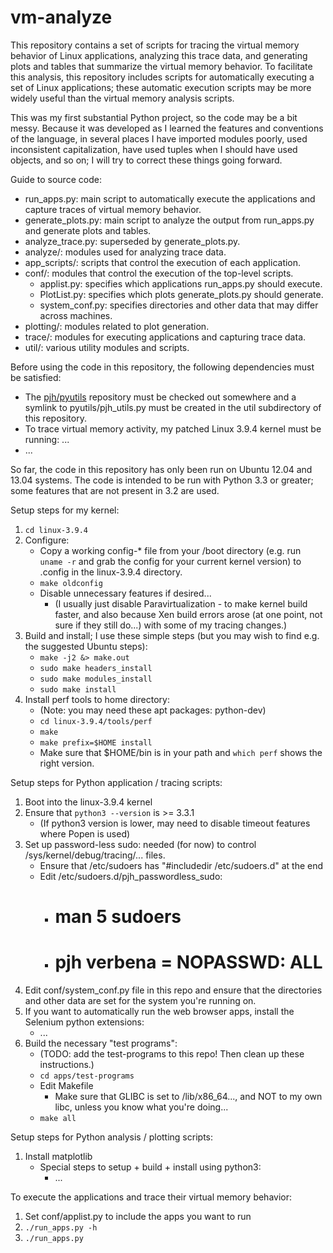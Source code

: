 vm-analyze
==========

This repository contains a set of scripts for tracing the virtual memory behavior of Linux applications, analyzing this trace data, and generating plots and tables that summarize the virtual memory behavior. To facilitate this analysis, this repository includes scripts for automatically executing a set of Linux applications; these automatic execution scripts may be more widely useful than the virtual memory analysis scripts.

This was my first substantial Python project, so the code may be a bit messy. Because it was developed as I learned the features and conventions of the language, in several places I have imported modules poorly, used inconsistent capitalization, have used tuples when I should have used objects, and so on; I will try to correct these things going forward.

Guide to source code:
* run_apps.py: main script to automatically execute the applications and capture traces of virtual memory behavior.
* generate_plots.py: main script to analyze the output from run_apps.py and generate plots and tables.
* analyze_trace.py: superseded by generate_plots.py.
* analyze/: modules used for analyzing trace data.
* app_scripts/: scripts that control the execution of each application.
* conf/: modules that control the execution of the top-level scripts.
    * applist.py: specifies which applications run_apps.py should execute.
    * PlotList.py: specifies which plots generate_plots.py should generate.
    * system_conf.py: specifies directories and other data that may differ across machines.
* plotting/: modules related to plot generation.
* trace/: modules for executing applications and capturing trace data.
* util/: various utility modules and scripts.

Before using the code in this repository, the following dependencies must be satisfied:
* The [pjh/pyutils](https://github.com/pjh/pyutils) repository must be checked out somewhere and a symlink to pyutils/pjh_utils.py must be created in the util subdirectory of this repository.
* To trace virtual memory activity, my patched Linux 3.9.4 kernel must be running: ...
* ...

So far, the code in this repository has only been run on Ubuntu 12.04 and 13.04 systems. The code is intended to be run with Python 3.3 or greater; some features that are not present in 3.2 are used.

Setup steps for my kernel:

1. `cd linux-3.9.4`
1. Configure:
    - Copy a working config-* file from your /boot directory (e.g. run `uname -r` and grab the config for your current kernel version) to .config in the linux-3.9.4 directory.
    - `make oldconfig`
    - Disable unnecessary features if desired...
        * (I usually just disable Paravirtualization - to make kernel build
          faster, and also because Xen build errors arose (at one point,
          not sure if they still do...) with some of my tracing changes.)
1. Build and install; I use these simple steps (but you may wish to find e.g. the suggested Ubuntu steps):
    * `make -j2 &> make.out`
    * `sudo make headers_install`
    * `sudo make modules_install`
    * `sudo make install`
1. Install perf tools to home directory:
    * (Note: you may need these apt packages: python-dev)
    * `cd linux-3.9.4/tools/perf`
    * `make`
    * `make prefix=$HOME install`
    * Make sure that $HOME/bin is in your path and `which perf` shows the right version.

Setup steps for Python application / tracing scripts:

1. Boot into the linux-3.9.4 kernel
1. Ensure that `python3 --version` is >= 3.3.1
    * (If python3 version is lower, may need to disable timeout features where Popen is used)
1. Set up password-less sudo: needed (for now) to control /sys/kernel/debug/tracing/... files.
    * Ensure that /etc/sudoers has "#includedir /etc/sudoers.d" at the end
    * Edit /etc/sudoers.d/pjh_passwordless_sudo:
        * # man 5 sudoers
        * # pjh verbena = NOPASSWD: ALL
1. Edit conf/system_conf.py file in this repo and ensure that the directories and other data are set for the system you're running on.
1. If you want to automatically run the web browser apps, install the Selenium python extensions:
    * ...
1. Build the necessary "test programs":
    * (TODO: add the test-programs to this repo! Then clean up these instructions.)
    * `cd apps/test-programs`
    * Edit Makefile
        * Make sure that GLIBC is set to /lib/x86_64..., and NOT to my own libc, unless you know what you're doing...
    * `make all`

Setup steps for Python analysis / plotting scripts:

1. Install matplotlib
    * Special steps to setup + build + install using python3:
        * ...

To execute the applications and trace their virtual memory behavior:

1. Set conf/applist.py to include the apps you want to run
1. `./run_apps.py -h`
1. `./run_apps.py`

